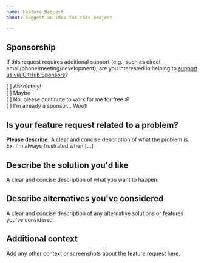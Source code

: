 ```yaml
---
name: Feature Request
about: Suggest an idea for this project

---
```


## Sponsorship  
If this request requires additional support (e.g., such as direct email/phone/meeting/development), are you interested in helping to [support us via GitHub Sponsors](https://github.com/sponsors/UpendoVentures)?  

[ ] Absolutely!  
[ ] Maybe  
[ ] No, please continute to work for me for free :P  
[ ] I'm already a sponsor... Woot!  

## Is your feature request related to a problem?
**Please describe.**
A clear and concise description of what the problem is. Ex. I'm always frustrated when [...]

## Describe the solution you'd like
A clear and concise description of what you want to happen.

## Describe alternatives you've considered
A clear and concise description of any alternative solutions or features you've considered.

## Additional context
Add any other context or screenshots about the feature request here.
